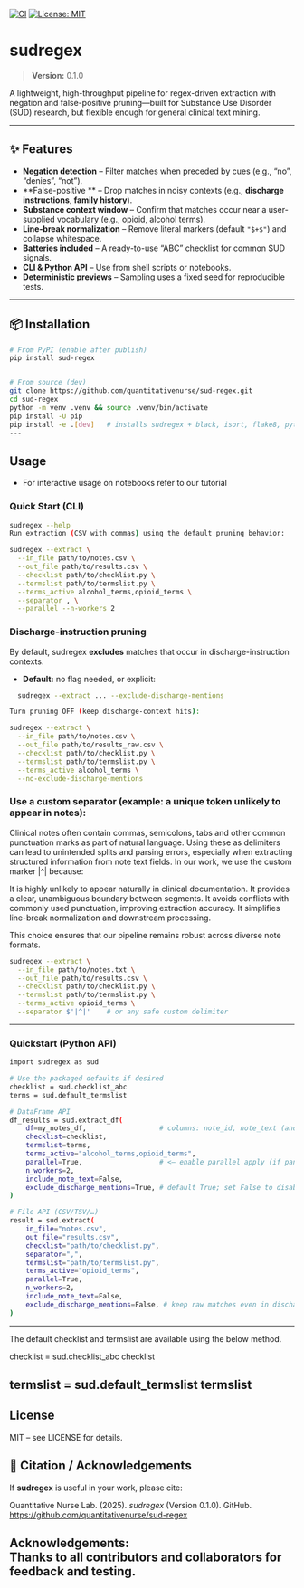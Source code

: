 [![CI](https://github.com/quantitativenurse/sud-regex/actions/workflows/lint.yml/badge.svg)](https://github.com/quantitativenurse/sud-regex/actions)
[![License: MIT](https://img.shields.io/badge/License-MIT-yellow.svg)](LICENSE)

# sudregex

> **Version:** 0.1.0

A lightweight, high-throughput pipeline for regex-driven extraction with negation and false-positive pruning—built for Substance Use Disorder (SUD) research, but flexible enough for general clinical text mining.

---

## ✨ Features

- **Negation detection** – Filter matches when preceded by cues (e.g., “no”, “denies”, “not”).  
- **False-positive ** – Drop matches in noisy contexts (e.g., **discharge instructions**, **family history**).  
- **Substance context window** – Confirm that matches occur near a user-supplied vocabulary (e.g., opioid, alcohol terms).  
- **Line-break normalization** – Remove literal markers (default `"$+$"`) and collapse whitespace.  
- **Batteries included** – A ready-to-use “ABC” checklist for common SUD signals.  
- **CLI & Python API** – Use from shell scripts or notebooks.  
- **Deterministic previews** – Sampling uses a fixed seed for reproducible tests.

---


## 📦 Installation

```bash
# From PyPI (enable after publish)
pip install sud-regex


# From source (dev)
git clone https://github.com/quantitativenurse/sud-regex.git
cd sud-regex
python -m venv .venv && source .venv/bin/activate
pip install -U pip
pip install -e .[dev]   # installs sudregex + black, isort, flake8, pytest, etc.
---
```

## Usage
- For interactive usage on notebooks refer to our tutorial <link>

### Quick Start (CLI)

```bash
sudregex --help
Run extraction (CSV with commas) using the default pruning behavior:

sudregex --extract \
  --in_file path/to/notes.csv \
  --out_file path/to/results.csv \
  --checklist path/to/checklist.py \
  --termslist path/to/termslist.py \
  --terms_active alcohol_terms,opioid_terms \
  --separator , \
  --parallel --n-workers 2
```
### Discharge-instruction pruning

By default, sudregex **excludes** matches that occur in discharge-instruction contexts.

- **Default:** no flag needed, or explicit:
```bash
  sudregex --extract ... --exclude-discharge-mentions

Turn pruning OFF (keep discharge-context hits):

sudregex --extract \
  --in_file path/to/notes.csv \
  --out_file path/to/results_raw.csv \
  --checklist path/to/checklist.py \
  --termslist path/to/termslist.py \
  --terms_active alcohol_terms \
  --no-exclude-discharge-mentions
```

### Use a custom separator (example: a unique token unlikely to appear in notes):

Clinical notes often contain commas, semicolons, tabs and other common punctuation marks as part of natural language. Using these as delimiters can lead to unintended splits and parsing errors, especially when extracting structured information from note text fields.
In our work, we use the custom marker |^| because:

  It is highly unlikely to appear naturally in clinical documentation.
  It provides a clear, unambiguous boundary between segments.
  It avoids conflicts with commonly used punctuation, improving extraction accuracy.
  It simplifies line-break normalization and downstream processing.

This choice ensures that our pipeline remains robust across diverse note formats.
```bash
sudregex --extract \
  --in_file path/to/notes.txt \
  --out_file path/to/results.csv \
  --checklist path/to/checklist.py \
  --termslist path/to/termslist.py \
  --terms_active opioid_terms \
  --separator $'|^|'    # or any safe custom delimiter
```
---

### Quickstart (Python API)
```bash
import sudregex as sud

# Use the packaged defaults if desired
checklist = sud.checklist_abc
terms = sud.default_termslist

# DataFrame API
df_results = sud.extract_df(
    df=my_notes_df,                  # columns: note_id, note_text (and optional grid)
    checklist=checklist,
    termslist=terms,
    terms_active="alcohol_terms,opioid_terms",
    parallel=True,                   # <— enable parallel apply (if pandarallel is installed)
    n_workers=2,                     
    include_note_text=False,
    exclude_discharge_mentions=True, # default True; set False to disable pruning
)

# File API (CSV/TSV/…)
result = sud.extract(
    in_file="notes.csv",
    out_file="results.csv",
    checklist="path/to/checklist.py",
    separator=",",
    termslist="path/to/termslist.py",
    terms_active="opioid_terms",
    parallel=True,
    n_workers=2,                      
    include_note_text=False,
    exclude_discharge_mentions=False, # keep raw matches even in discharge contexts
)

```
---

The default checklist and termslist are available using the below method. 

checklist = sud.checklist_abc
checklist

termslist = sud.default_termslist
termslist 
---

## License 
MIT – see LICENSE for details.

## 📣 Citation / Acknowledgements

If **sudregex** is useful in your work, please cite:

Quantitative Nurse Lab. (2025). *sudregex* (Version 0.1.0). GitHub. https://github.com/quantitativenurse/sud-regex

**Acknowledgements:**  
Thanks to all contributors and collaborators for feedback and testing.
---
